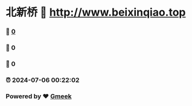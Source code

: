 # 北新桥 :link: http://www.beixinqiao.top 
### :page_facing_up: [0](http://www.beixinqiao.top/tag.html) 
### :speech_balloon: 0 
### :hibiscus: 0 
### :alarm_clock: 2024-07-06 00:22:02 
### Powered by :heart: [Gmeek](https://github.com/Meekdai/Gmeek)
